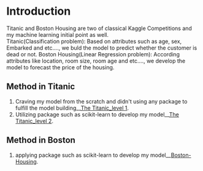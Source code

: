 # Introduction
Titanic and Boston Housing are two of classical Kaggle Competitions and my machine learning initial point as well.  
Titanic(Classification problem): Based on attributes such as age, sex, Embarked and etc...., we buld the model to predict whether the customer is dead or not.
Boston Housing(Linear Regression problem): According attributes like location, room size, room age and etc...., we develop the model to forecast the price of the housing.

## Method in Titanic
1. Craving my model from the scratch and didn't using any package to fulfill the model building__[The Titanic_level 1](https://github.com/johnny880624/Titanic-Machine-Learning/blob/main/Titanic%26BostonHousing/titanic_level1.py).  
2. Utilizing package such as scikit-learn to develop my model__[The Titanic_level 2](https://github.com/johnny880624/Titanic-Machine-Learning/blob/main/Titanic%26BostonHousing/titanic_level2.py).  
## Method in Boston
1. applying package such as scikit-learn to develop my model__[Boston-Housing](https://github.com/johnny880624/Titanic-Machine-Learning/blob/main/Titanic%26BostonHousing/boston_housing_competition.py).
